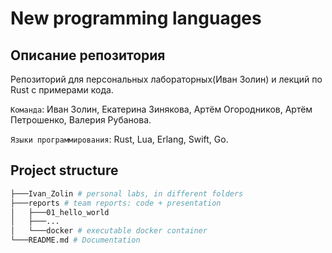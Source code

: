 # New programming languages

## Описание репозитория

Репозиторий для персональных лабораторных(Иван Золин) и лекций по Rust с примерами кода.

`Команда`: Иван Золин, Екатерина Зинякова, Артём Огородников, Артём Петрошенко, Валерия Рубанова.

`Языки программирования`: Rust, Lua, Erlang, Swift, Go.

## Project structure

```bash
├───Ivan_Zolin # personal labs, in different folders
├───reports # team reports: code + presentation 
│   ├───01_hello_world 
│   ├───...
│   └───docker # executable docker container
└───README.md # Documentation

```
